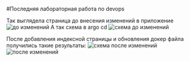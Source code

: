 #Последняя лабораторная работа по devops

Так выглядела страница до внесения изменений в приложение
![до изменений](https://github.com/user-attachments/assets/837f4ff1-5326-42ed-8120-5b194a37423b)
А так схема в argo cd
![схема до изменений](https://github.com/user-attachments/assets/1219e614-8a55-47c5-9c13-8589f2769d15)

После добавления индексной страницы и обновления докер файла получились такие результаты:
![схема после изменений](https://github.com/user-attachments/assets/50cb8066-545d-4f03-abb3-262ed11017ad)
![после изменений](https://github.com/user-attachments/assets/d62f44ac-ada9-4e2e-aa34-f3436860487a)

